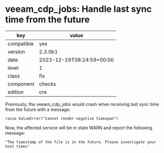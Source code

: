 [//]: # (werk v2)
# veeam_cdp_jobs: Handle last sync time from the future

key        | value
---------- | ---
compatible | yes
version    | 2.3.0b1
date       | 2023-12-29T08:24:59+00:00
level      | 1
class      | fix
component  | checks
edition    | cre

Previously, the veeam_cdp_jobs would crash when receiving last
sync time from the future with a message:
```
raise ValueError("Cannot render negative timespan")
```

Now, the affected service will be in state WARN and report the following message:
```
"The timestamp of the file is in the future. Please investigate your host times"
```